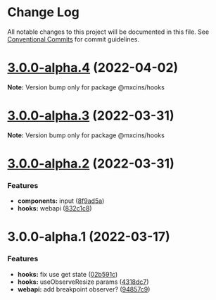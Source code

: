 # Change Log

All notable changes to this project will be documented in this file.
See [Conventional Commits](https://conventionalcommits.org) for commit guidelines.

# [3.0.0-alpha.4](https://github.com/maxiaochuan/mxcins/compare/@mxcins/hooks@3.0.0-alpha.3...@mxcins/hooks@3.0.0-alpha.4) (2022-04-02)

**Note:** Version bump only for package @mxcins/hooks





# [3.0.0-alpha.3](https://github.com/maxiaochuan/mxcins/compare/@mxcins/hooks@3.0.0-alpha.2...@mxcins/hooks@3.0.0-alpha.3) (2022-03-31)

**Note:** Version bump only for package @mxcins/hooks





# [3.0.0-alpha.2](https://github.com/maxiaochuan/mxcins/compare/@mxcins/hooks@3.0.0-alpha.1...@mxcins/hooks@3.0.0-alpha.2) (2022-03-31)


### Features

* **components:** input ([8f9ad5a](https://github.com/maxiaochuan/mxcins/commit/8f9ad5afea40942ab010a51917a0921ed91551cf))
* **hooks:** webapi ([832c1c8](https://github.com/maxiaochuan/mxcins/commit/832c1c82192e28a011b5adb0b551edf317618916))





# 3.0.0-alpha.1 (2022-03-17)


### Features

* **hooks:** fix use get state ([02b591c](https://github.com/maxiaochuan/mxcins/commit/02b591c5ff15ae77ea5daf0a4fad799bdfb35304))
* **hooks:** useObserveResize params ([4318dc7](https://github.com/maxiaochuan/mxcins/commit/4318dc7d6d2d7231690f22906d0700e4ccaffe13))
* **webapi:** add breakpoint observer? ([94857c9](https://github.com/maxiaochuan/mxcins/commit/94857c9f2db1350b588d3eca87bacc4c568ad356))

